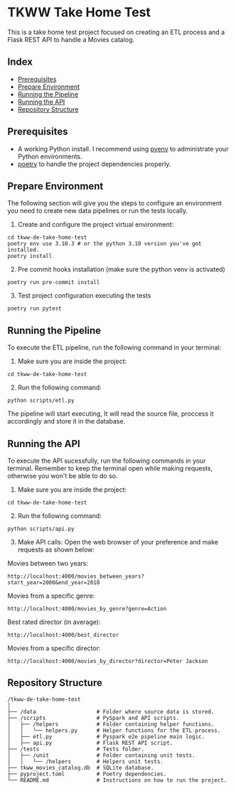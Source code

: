 # TKWW Take Home Test

This is a take home test project focused on creating an ETL process and a Flask REST API to handle a Movies catalog.

## Index
- [Prerequisites](#prerequisites)
- [Prepare Environment](#prepare-environment)
- [Running the Pipeline](#running-the-pipeline)
- [Running the API](#running-the-api)
- [Repository Structure](#repository-structure)


## Prerequisites

- A working Python install. I recommend using [pyenv](https://formulae.brew.sh/formula/pyenv) to administrate your Python environments.
- [poetry](https://formulae.brew.sh/formula/poetry) to handle the project dependencies properly.

## Prepare Environment
The following section will give you the steps to configure an environment you need to create new data pipelines or run the tests locally.

1. Create and configure the project virtual environment:
```shell
cd tkww-de-take-home-test
poetry env use 3.10.3 # or the python 3.10 version you've got installed.
poetry install
```

2. Pre commit hooks installation (make sure the python venv is activated)
```shell
poetry run pre-commit install
```

3. Test project configuration executing the tests
```shell
poetry run pytest
```

## Running the Pipeline
To execute the ETL pipeline, run the following command in your terminal:

1. Make sure you are inside the project:
```shell
cd tkww-de-take-home-test
```
2. Run the following command:
```shell
python scripts/etl.py
```
The pipeline will start executing, It will read the source file, proccess it accordingly and store it in the database.


## Running the API
To execute the API sucessfully, run the following commands in your terminal.
Remember to keep the terminal open while making requests, otherwise you won't be able to do so.

1. Make sure you are inside the project:
```shell
cd tkww-de-take-home-test
```
2. Run the following command:
```shell
python scripts/api.py
```
3. Make API calls:
Open the web browser of your preference and make requests as shown below:

Movies between two years:
```shell
http://localhost:4000/movies_between_years?start_year=2000&end_year=2010
```
Movies from a specific genre:
```shell
http://localhost:4000/movies_by_genre?genre=Action
```
Best rated director (in average):
```shell
http://localhost:4000/best_director
```
Movies from a specific director:
```shell
http://localhost:4000/movies_by_director?director=Peter Jackson
```

## Repository Structure
```
/tkww-de-take-home-test
│
├── /data                   # Folder where source data is stored.
├── /scripts                # PySpark and API scripts.
│   ├── /helpers            # Folder containing helper functions.
│   │   └── helpers.py      # Helper functions for the ETL process.
│   ├── etl.py              # Pyspark e2e pipeline main logic.
│   ├── api.py              # Flask REST API script.
├── /tests                  # Tests folder.
│   ├── /unit               # Folder containing unit tests.
│   │   └── /helpers        # Helpers unit tests.
├── tkww_movies_catalog.db  # SQLite database.
├── pyproject.toml          # Poetry dependencies.
└── README.md               # Instructions on how to run the project.
```
